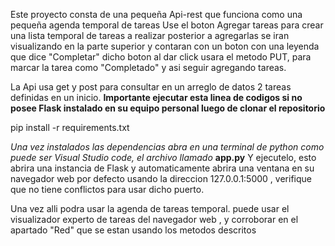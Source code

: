 Este proyecto consta de una pequeña Api-rest que funciona como una pequeña agenda temporal de tareas
Use el boton Agregar tareas para crear una lista temporal de tareas a realizar
posterior a agregarlas se iran visualizando en la parte superior y contaran con un boton con una leyenda que dice "Completar"
dicho boton al dar click usara el metodo PUT, para marcar la tarea como "Completado"  y asi seguir agregando tareas.

  La Api usa get y post para consultar en un arreglo de datos 2 tareas definidas en un inicio.
**Importante ejecutar esta linea de codigos si no posee Flask instalado en su equipo personal luego de clonar el repositorio**


pip install -r requirements.txt

*Una vez instalados las dependencias abra en una terminal de python como puede ser Visual Studio code, el archivo llamado* **app.py**
Y ejecutelo, esto abrira una instancia de Flask y automaticamente abrira una ventana en su navegador web por defecto 
usando la direccion 127.0.0.1:5000 , verifique que no tiene conflictos para usar dicho puerto.

Una vez alli podra usar la agenda de tareas temporal.
puede usar el visualizador experto de tareas del navegador web , y corroborar en el apartado "Red" que se estan usando los metodos descritos
